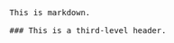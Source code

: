 <!-- >>>>>> BEGIN GENERATED FILE (include): SOURCE test/include/templates/md_pre.md -->
<!-- >>>>>> BEGIN INCLUDED FILE (:pre): SOURCE test/include/includes/md.md -->
<pre>
This is markdown.

### This is a third-level header.
</pre>
<!-- <<<<<< END INCLUDED FILE (:pre): SOURCE test/include/includes/md.md -->
<!-- <<<<<< END GENERATED FILE (include): SOURCE test/include/templates/md_pre.md -->
